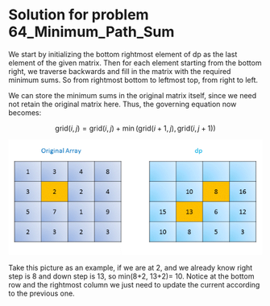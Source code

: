 # Solution for problem 64_Minimum_Path_Sum

We start by initializing the bottom rightmost element of dp as the last element of the given matrix. Then for each element starting from the bottom right, we traverse backwards and fill in the matrix with the required minimum sums. So from rightmost bottom to leftmost top, from right to left.



We can store the minimum sums in the original matrix itself, since we need not retain the original matrix here. Thus, the governing equation now becomes:



$$\mathrm{grid}(i, j)=\mathrm{grid}(i,j)+\min \big(\mathrm{grid}(i+1,j), \mathrm{grid}(i,j+1)\big)$$





![image](./download.png)

Take this picture as an example, if we are at 2, and we already know right step is 8 and down step is 13, so min(8+2, 13+2)= 10. Notice at the bottom row and the rightmost column we just need to update the current according to the previous one.